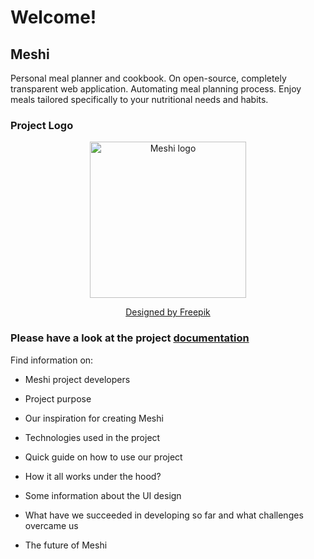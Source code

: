 # Welcome! 

## Meshi

  Personal meal planner and cookbook. On open-source, completely transparent web application. Automating meal planning process. Enjoy meals tailored specifically to your nutritional needs and habits.
### Project Logo

  <p align="center">
    <a href="https://github.com/AGH-Narzedzia-Informatyczne/meshi"><img src="https://user-images.githubusercontent.com/38437109/99066082-b36e0f00-25a8-11eb-8b8c-0435b595e61f.jpg" alt="Meshi logo" width="250"/></a>
  </p>
  <p align="center"><a href="http://www.freepik.com">Designed by Freepik</a></p>

### Please have a look at the project [documentation](https://github.com/AGH-Narzedzia-Informatyczne/meshi/wiki/Meshi-wiki-%7C-Home)

Find information on:

  * Meshi project developers

  * Project purpose

  * Our inspiration for creating Meshi

  * Technologies used in the project

  * Quick guide on how to use our project

  * How it all works under the hood?

  * Some information about the UI design

  * What have we succeeded in developing so far and what challenges overcame us

  * The future of Meshi

# 





